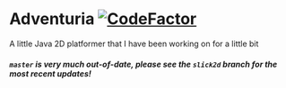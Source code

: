 # Adventuria [![CodeFactor](https://www.codefactor.io/repository/github/wordandahalf/adventuria/badge/master)](https://www.codefactor.io/repository/github/wordandahalf/adventuria/overview/master)
A little Java 2D platformer that I have been working on for a little bit

##### `master` is very much out-of-date, please see the `slick2d` branch for the most recent updates!
